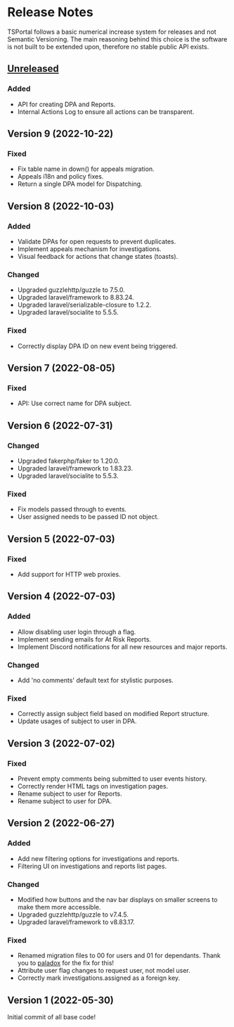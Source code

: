# Release Notes

TSPortal follows a basic numerical increase system for releases and not Semantic Versioning.
The main reasoning behind this choice is the software is not built to be extended upon, therefore no stable public API exists.

## [Unreleased](https://github.com/miraheze/TSPortal/compare/v9...master)

### Added

- API for creating DPA and Reports.
- Internal Actions Log to ensure all actions can be transparent.

## Version 9 (2022-10-22)

### Fixed

- Fix table name in down() for appeals migration.
- Appeals i18n and policy fixes.
- Return a single DPA model for Dispatching.

## Version 8 (2022-10-03)

### Added

- Validate DPAs for open requests to prevent duplicates.
- Implement appeals mechanism for investigations.
- Visual feedback for actions that change states (toasts).

### Changed

- Upgraded guzzlehttp/guzzle to 7.5.0.
- Upgraded laravel/framework to 8.83.24.
- Upgraded laravel/serializable-closure to 1.2.2.
- Upgraded laravel/socialite to 5.5.5.

### Fixed

- Correctly display DPA ID on new event being triggered.

## Version 7 (2022-08-05)

### Fixed

- API: Use correct name for DPA subject.

## Version 6 (2022-07-31)

### Changed

- Upgraded fakerphp/faker to 1.20.0.
- Upgraded laravel/framework to 1.83.23.
- Upgraded laravel/socialite to 5.5.3.

### Fixed

- Fix models passed through to events.
- User assigned needs to be passed ID not object.

## Version 5 (2022-07-03)

### Fixed

- Add support for HTTP web proxies.

## Version 4 (2022-07-03)

### Added

- Allow disabling user login through a flag.
- Implement sending emails for At Risk Reports.
- Implement Discord notifications for all new resources and major reports.

### Changed

- Add 'no comments' default text for stylistic purposes.

### Fixed

- Correctly assign subject field based on modified Report structure.
- Update usages of subject to user in DPA.

## Version 3 (2022-07-02)

### Fixed

- Prevent empty comments being submitted to user events history.
- Correctly render HTML tags on investigation pages.
- Rename subject to user for Reports.
- Rename subject to user for DPA.

## Version 2 (2022-06-27)

### Added

- Add new filtering options for investigations and reports.
- Filtering UI on investigations and reports list pages.

### Changed

- Modified how buttons and the nav bar displays on smaller screens to make them more accessible.
- Upgraded guzzlehttp/guzzle to v7.4.5.
- Upgraded laravel/framework to v8.83.17.

### Fixed

- Renamed migration files to 00 for users and 01 for dependants. Thank you to [paladox](https://github.com/paladox) for the fix for this!
- Attribute user flag changes to request user, not model user.
- Correctly mark investigations.assigned as a foreign key.

## Version 1 (2022-05-30)

Initial commit of all base code!
